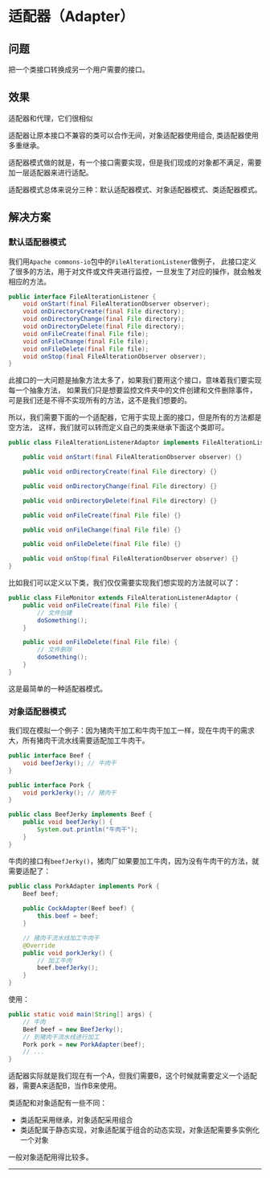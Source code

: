 # 适配器（Adapter）

## 问题

把一个类接口转换成另一个用户需要的接口。

## 效果

适配器和代理，它们很相似

适配器让原本接口不兼容的类可以合作无间，对象适配器使用组合, 类适配器使用多重继承。

适配器模式做的就是，有一个接口需要实现，但是我们现成的对象都不满足，需要加一层适配器来进行适配。

适配器模式总体来说分三种：默认适配器模式、对象适配器模式、类适配器模式。

## 解决方案

### 默认适配器模式

我们用`Apache commons-io`包中的`FileAlterationListener`做例子，
此接口定义了很多的方法，用于对文件或文件夹进行监控，一旦发生了对应的操作，就会触发相应的方法。
```java
public interface FileAlterationListener {
    void onStart(final FileAlterationObserver observer);
    void onDirectoryCreate(final File directory);
    void onDirectoryChange(final File directory);
    void onDirectoryDelete(final File directory);
    void onFileCreate(final File file);
    void onFileChange(final File file);
    void onFileDelete(final File file);
    void onStop(final FileAlterationObserver observer);
}
```

此接口的一大问题是抽象方法太多了，如果我们要用这个接口，意味着我们要实现每一个抽象方法，
如果我们只是想要监控文件夹中的文件创建和文件删除事件，可是我们还是不得不实现所有的方法，这不是我们想要的。

所以，我们需要下面的一个适配器，它用于实现上面的接口，但是所有的方法都是空方法，
这样，我们就可以转而定义自己的类来继承下面这个类即可。
```java
public class FileAlterationListenerAdaptor implements FileAlterationListener {

    public void onStart(final FileAlterationObserver observer) {}

    public void onDirectoryCreate(final File directory) {}

    public void onDirectoryChange(final File directory) {}

    public void onDirectoryDelete(final File directory) {}

    public void onFileCreate(final File file) {}

    public void onFileChange(final File file) {}

    public void onFileDelete(final File file) {}

    public void onStop(final FileAlterationObserver observer) {}
}
```

比如我们可以定义以下类，我们仅仅需要实现我们想实现的方法就可以了：
```java
public class FileMonitor extends FileAlterationListenerAdaptor {
    public void onFileCreate(final File file) {
        // 文件创建
        doSomething();
    }

    public void onFileDelete(final File file) {
        // 文件删除
        doSomething();
    }
}
```
这是最简单的一种适配器模式。

### 对象适配器模式

我们现在模拟一个例子：因为猪肉干加工和牛肉干加工一样，现在牛肉干的需求大，所有猪肉干流水线需要适配加工牛肉干。

```java
public interface Beef {
    void beefJerky(); // 牛肉干
}

public interface Pork {
    void porkJerky(); // 猪肉干
}

public class BeefJerky implements Beef {
    public void beefJerky() {
        System.out.println("牛肉干");
    }
}
```

牛肉的接口有`beefJerky()`，猪肉厂如果要加工牛肉，因为没有牛肉干的方法，就需要适配了：
```java
public class PorkAdapter implements Pork {
    Beef beef;
    
    public CockAdapter(Beef beef) {
        this.beef = beef;
    }

    // 猪肉干流水线加工牛肉干
    @Override
    public void porkJerky() {
        // 加工牛肉
        beef.beefJerky();
    }
}
```
使用：
```java
public static void main(String[] args) {
    // 牛肉
    Beef beef = new BeefJerky();
    // 到猪肉干流水线进行加工
    Pork pork = new PorkAdapter(beef);
    // ...
}
```
适配器实际就是我们现在有一个A，但我们需要B，这个时候就需要定义一个适配器，需要A来适配B，当作B来使用。

类适配和对象适配有一些不同：
- 类适配采用继承，对象适配采用组合
- 类适配属于静态实现，对象适配属于组合的动态实现，对象适配需要多实例化一个对象

一般对象适配用得比较多。

----
